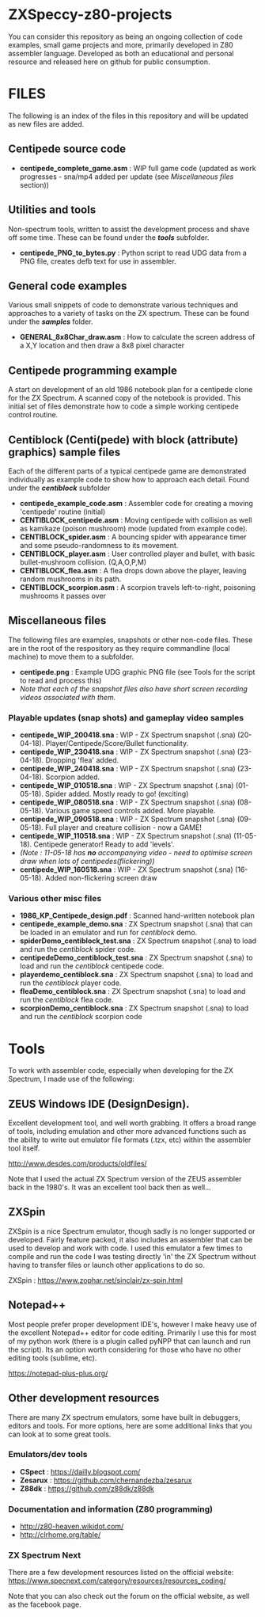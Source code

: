 # ZXSpeccy-z80-projects
You can consider this repository as being an ongoing collection of code examples, small game projects and more, primarily developed in Z80 assembler language.  Developed as both an educational and personal resource and released here on github for public consumption.

# FILES
The following is an index of the files in this repository and will be updated as new files are added.
## Centipede source code
- **centipede_complete_game.asm** : WIP full game code (updated as work progresses - sna/mp4 added per update (see _Miscellaneous files_ section))
## Utilities and tools
Non-spectrum tools, written to assist the development process and shave off some time.  These can be found under the **_tools_** subfolder.
- **centipede_PNG_to_bytes.py** : Python script to read UDG data from a PNG file, creates defb text for use in assembler.
## General code examples
Various small snippets of code to demonstrate various techniques and approaches to a variety of tasks on the ZX spectrum.  These can be found under the **_samples_** folder.
- **GENERAL_8x8Char_draw.asm** : How to calculate the screen address of a X,Y location and then draw a 8x8 pixel character
## Centipede programming example
A start on development of an old 1986 notebook plan for a centipede clone for the ZX Spectrum.  A scanned copy of the notebook is provided.  This initial set of files demonstrate how to code a simple working centipede control routine.
## Centiblock (Centi(pede) with block (attribute) graphics) sample files
Each of the different parts of a typical centipede game are demonstrated individually as example code to show how to approach each detail. Found under the **_centiblock_** subfolder
- **centipede_example_code.asm** : Assembler code for creating a moving 'centipede' routine (initial)
- **CENTIBLOCK_centipede.asm** : Moving centipede with collision as well as kamikaze (poison mushroom) mode (updated from example code).
- **CENTIBLOCK_spider.asm** : A bouncing spider with appearance timer and some pseudo-randomness to its movement.
- **CENTIBLOCK_player.asm** : User controlled player and bullet, with basic bullet-mushroom collision. (Q,A,O,P,M)
- **CENTIBLOCK_flea.asm** : A flea drops down above the player, leaving random mushrooms in its path.
- **CENTIBLOCK_scorpion.asm** : A scorpion travels left-to-right, poisoning mushrooms it passes over
## Miscellaneous files
The following files are examples, snapshots or other non-code files.  These are in the root of the respository as they require commandline (local machine) to move them to a subfolder.
- **centipede.png** : Example UDG graphic PNG file (see Tools for the script to read and process this)
- _Note that each of the snapshot files also have short screen recording videos associated with them._
### Playable updates (snap shots) and gameplay video samples
- **centipede_WIP_200418.sna** : WIP - ZX Spectrum snapshot (.sna) (20-04-18). Player/Centipede/Score/Bullet functionality.
- **centipede_WIP_230418.sna** : WIP - ZX Spectrum snapshot (.sna) (23-04-18). Dropping 'flea' added.
- **centipede_WIP_240418.sna** : WIP - ZX Spectrum snapshot (.sna) (23-04-18). Scorpion added.
- **centipede_WIP_010518.sna** : WIP - ZX Spectrum snapshot (.sna) (01-05-18). Spider added. Mostly ready to go! (exciting)
- **centipede_WIP_080518.sna** : WIP - ZX Spectrum snapshot (.sna) (08-05-18). Various game speed controls added. More playable.
- **centipede_WIP_090518.sna** : WIP - ZX Spectrum snapshot (.sna) (09-05-18). Full player and creature collision - now a GAME!
- **centipede_WIP_110518.sna** : WIP - ZX Spectrum snapshot (.sna) (11-05-18). Centipede generator! Ready to add 'levels'.
- _(Note : 11-05-18 has **no** accompanying video - need to optimise screen draw when lots of centipedes(flickering))_
- **centipede_WIP_160518.sna** : WIP - ZX Spectrum snapshot (.sna) (16-05-18). Added non-flickering screen draw
### Various other misc files
- **1986_KP_Centipede_design.pdf** : Scanned hand-written notebook plan
- **centipede_example_demo.sna** : ZX Spectrum snapshot (.sna) that can be loaded in an emulator and run for _centiblock_ demo.
- **spiderDemo_centiblock_test.sna** : ZX Spectrum snapshot (.sna) to load and run the _centiblock_ spider code.
- **centipedeDemo_centiblock_test.sna** : ZX Spectrum snapshot (.sna) to load and run the _centiblock_ centipede code.
- **playerdemo_centiblock.sna** : ZX Spectrum snapshot (.sna) to load and run the _centiblock_ player code.
- **fleaDemo_centiblock.sna** : ZX Spectrum snapshot (.sna) to load and run the _centiblock_ flea code.
- **scorpionDemo_centiblock.sna** : ZX Spectrum snapshot (.sna) to load and run the _centiblock_ scorpion code
# Tools
To work with assembler code, especially when developing for the ZX Spectrum, I made use of the following:
## ZEUS Windows IDE (DesignDesign).
Excellent development tool, and well worth grabbing.  It offers a broad range of tools, including emulation and other more advanced functions such as the ability to write out emulator file formats (.tzx, etc) within the assembler tool itself.

http://www.desdes.com/products/oldfiles/

Note that I used the actual ZX Spectrum version of the ZEUS assembler back in the 1980's.  It was an excellent tool back then as well...
## ZXSpin
ZXSpin is a nice Spectrum emulator, though sadly is no longer supported or developed.  Fairly feature packed, it also includes an assembler that can be used to develop and work with code.  I used this emulator a few times to compile and run the code I was testing directly 'in' the ZX Spectrum without having to transfer files or launch other applications to do so.

ZXSpin : https://www.zophar.net/sinclair/zx-spin.html

## Notepad++
Most people prefer proper development IDE's, however I make heavy use of the excellent Notepad++ editor for code editing.  Primarily I use this for most of my python work (there is a plugin called pyNPP that can launch and run the script).  Its an option worth considering for those who have no other editing tools (sublime, etc).

https://notepad-plus-plus.org/

## Other development resources
There are many ZX spectrum emulators, some have built in debuggers, editors and tools.  For more options, here are some additional links that you can look at to some great tools.
### Emulators/dev tools
- **CSpect** : https://dailly.blogspot.com/
- **Zesarux** : https://github.com/chernandezba/zesarux
- **Z88dk** : https://github.com/z88dk/z88dk

### Documentation and information (Z80 programming)
- http://z80-heaven.wikidot.com/
- http://clrhome.org/table/

### ZX Spectrum Next 
There are a few development resources listed on the official website:
https://www.specnext.com/category/resources/resources_coding/

Note that you can also check out the forum on the official website, as well as the facebook page.
